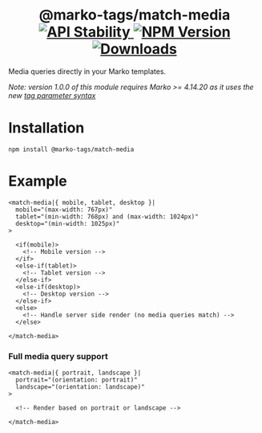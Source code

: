 <h1 align="center">
  <!-- Logo -->
  <br/>
  @marko-tags/match-media
	<br/>

  <!-- Stability -->
  <a href="https://nodejs.org/api/documentation.html#documentation_stability_index">
    <img src="https://img.shields.io/badge/stability-stable-green.svg" alt="API Stability"/>
  </a>
  <!-- NPM Version -->
  <a href="https://npmjs.org/package/@marko-tags/match-media">
    <img src="https://img.shields.io/npm/v/@marko-tags/match-media.svg" alt="NPM Version"/>
  </a>
  <!-- Downloads -->
  <a href="https://npmjs.org/package/@marko-tags/match-media">
    <img src="https://img.shields.io/npm/dm/@marko-tags/match-media.svg" alt="Downloads"/>
  </a>
</h1>

Media queries directly in your Marko templates.

_Note: version 1.0.0 of this module requires Marko >= 4.14.20 as it uses the new [tag parameter syntax](https://markojs.com/docs/syntax#parameters)_

# Installation

```console
npm install @marko-tags/match-media
```

# Example

```marko
<match-media|{ mobile, tablet, desktop }|
  mobile="(max-width: 767px)"
  tablet="(min-width: 768px) and (max-width: 1024px)"
  desktop="(min-width: 1025px)"
>

  <if(mobile)>
    <!-- Mobile version -->
  </if>
  <else-if(tablet)>
    <!-- Tablet version -->
  </else-if>
  <else-if(desktop)>
    <!-- Desktop version -->
  </else-if>
  <else>
    <!-- Handle server side render (no media queries match) -->
  </else>

</match-media>
```

### Full media query support

```marko
<match-media|{ portrait, landscape }|
  portrait="(orientation: portrait)"
  landscape="(orientation: landscape)"
>

  <!-- Render based on portrait or landscape -->

</match-media>
```
